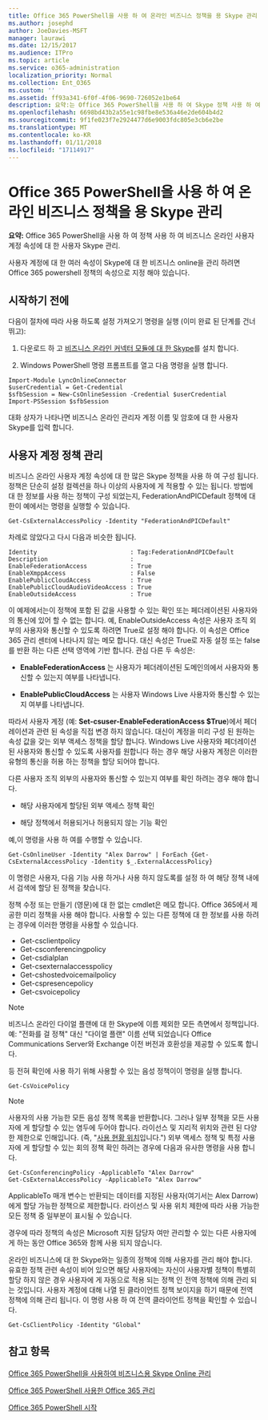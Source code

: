 ```yaml
---
title: Office 365 PowerShell을 사용 하 여 온라인 비즈니스 정책을 용 Skype 관리
ms.author: josephd
author: JoeDavies-MSFT
manager: laurawi
ms.date: 12/15/2017
ms.audience: ITPro
ms.topic: article
ms.service: o365-administration
localization_priority: Normal
ms.collection: Ent_O365
ms.custom: ''
ms.assetid: ff93a341-6f0f-4f06-9690-726052e1be64
description: 요약:는 Office 365 PowerShell을 사용 하 여 Skype 정책 사용 하 여 비즈니스 온라인 사용자 계정 속성을 관리할 수 있습니다.
ms.openlocfilehash: 6698bd43b2a55e1c98fbe8e536a46e2de604b4d2
ms.sourcegitcommit: 9f1fe023f7e2924477d6e9003fdc805e3cb6e2be
ms.translationtype: MT
ms.contentlocale: ko-KR
ms.lasthandoff: 01/11/2018
ms.locfileid: "17114917"
---
```

# <a name="manage-skype-for-business-online-policies-with-office-365-powershell"></a>Office 365 PowerShell을 사용 하 여 온라인 비즈니스 정책을 용 Skype 관리

 **요약:** Office 365 PowerShell을 사용 하 여 정책 사용 하 여 비즈니스 온라인 사용자 계정 속성에 대 한 사용자 Skype 관리.
  
사용자 계정에 대 한 여러 속성이 Skype에 대 한 비즈니스 online을 관리 하려면 Office 365 powershell 정책의 속성으로 지정 해야 있습니다.
  
## <a name="before-you-begin"></a>시작하기 전에

다음이 절차에 따라 사용 하도록 설정 가져오기 명령을 실행 (이미 완료 된 단계를 건너뛰고):
  
1. 다운로드 하 고 [비즈니스 온라인 커넥터 모듈에 대 한 Skype](https://www.microsoft.com/en-us/download/details.aspx?id=39366)를 설치 합니다.
    
2. Windows PowerShell 명령 프롬프트를 열고 다음 명령을 실행 합니다. 
    
```
Import-Module LyncOnlineConnector
$userCredential = Get-Credential
$sfbSession = New-CsOnlineSession -Credential $userCredential
Import-PSSession $sfbSession
  ```

대화 상자가 나타나면 비즈니스 온라인 관리자 계정 이름 및 암호에 대 한 사용자 Skype를 입력 합니다.
    
## <a name="manage-user-account-policies"></a>사용자 계정 정책 관리

비즈니스 온라인 사용자 계정 속성에 대 한 많은 Skype 정책을 사용 하 여 구성 됩니다. 정책은 단순히 설정 컬렉션을 하나 이상의 사용자에 게 적용할 수 있는 됩니다. 방법에 대 한 정보를 사용 하는 정책이 구성 되었는지, FederationAndPICDefault 정책에 대 한이 예에서는 명령을 실행할 수 있습니다.
  
```
Get-CsExternalAccessPolicy -Identity "FederationAndPICDefault"
```

차례로 않았다고 다시 다음과 비슷한 됩니다.
  
```
Identity                          : Tag:FederationAndPICDefault
Description                       :
EnableFederationAccess            : True
EnableXmppAccess                  : False
EnablePublicCloudAccess           : True
EnablePublicCloudAudioVideoAccess : True
EnableOutsideAccess               : True
```

이 예제에서는이 정책에 포함 된 값을 사용할 수 있는 확인 또는 페더레이션된 사용자와의 통신에 있어 할 수 없는 합니다. 예, EnableOutsideAccess 속성은 사용자 조직 외부의 사용자와 통신할 수 있도록 하려면 True로 설정 해야 합니다. 이 속성은 Office 365 관리 센터에 나타나지 않는 메모 합니다. 대신 속성은 True로 자동 설정 또는 false를 반환 하는 다른 선택 영역에 기반 합니다. 관심 다른 두 속성은:
  
- **EnableFederationAccess** 는 사용자가 페더레이션된 도메인의에서 사용자와 통신할 수 있는지 여부를 나타냅니다.
    
- **EnablePublicCloudAccess** 는 사용자 Windows Live 사용자와 통신할 수 있는지 여부를 나타냅니다.
    
따라서 사용자 계정 (예: **Set-csuser-EnableFederationAccess $True**)에서 페더레이션과 관련 된 속성을 직접 변경 하지 않습니다. 대신이 계정을 미리 구성 된 원하는 속성 값을 갖는 외부 액세스 정책을 할당 합니다. Windows Live 사용자와 페더레이션된 사용자와 통신할 수 있도록 사용자를 원합니다 하는 경우 해당 사용자 계정은 이러한 유형의 통신을 허용 하는 정책을 할당 되어야 합니다.
  
다른 사용자 조직 외부의 사용자와 통신할 수 있는지 여부를 확인 하려는 경우 해야 합니다.
  
- 해당 사용자에게 할당된 외부 액세스 정책 확인
    
- 해당 정책에서 허용되거나 허용되지 않는 기능 확인
    
예,이 명령을 사용 하 여를 수행할 수 있습니다.
  
```
Get-CsOnlineUser -Identity "Alex Darrow" | ForEach {Get-CsExternalAccessPolicy -Identity $_.ExternalAccessPolicy}
```

이 명령은 사용자, 다음 기능 사용 하거나 사용 하지 않도록를 설정 하 여 해당 정책 내에서 검색에 할당 된 정책을 찾습니다.
  
정책 수정 또는 만들기 (영문)에 대 한 없는 cmdlet은 메모 합니다. Office 365에서 제공한 미리 정책을 사용 해야 합니다. 사용할 수 있는 다른 정책에 대 한 정보를 사용 하려는 경우에 이러한 명령을 사용할 수 있습니다.
  
- Get-csclientpolicy       
- Get-csconferencingpolicy        
- Get-csdialplan            
- Get-csexternalaccesspolicy                         
- Get-cshostedvoicemailpolicy                        
- Get-cspresencepolicy                               
- Get-csvoicepolicy                                  

> [!NOTE]
> 비즈니스 온라인 다이얼 플랜에 대 한 Skype에 이름 제외한 모든 측면에서 정책입니다. 예: "전화를 걸 정책" 대신 "다이얼 플랜" 이름 선택 되었습니다 Office Communications Server와 Exchange 이전 버전과 호환성을 제공할 수 있도록 합니다. 
  
등 전혀 확인에 사용 하기 위해 사용할 수 있는 음성 정책이이 명령을 실행 합니다.
  
```
Get-CsVoicePolicy
```

> [!NOTE]
> 사용자의 사용 가능한 모든 음성 정책 목록을 반환합니다. 그러나 일부 정책을 모든 사용자에 게 할당할 수 있는 염두에 두어야 합니다. 라이선스 및 지리적 위치와 관련 된 다양 한 제한으로 인해입니다. (즉, "[사용 현황 위치](https://msdn.microsoft.com/en-us/library/azure/dn194136.aspx)입니다.") 외부 액세스 정책 및 특정 사용자에 게 할당할 수 있는 회의 정책 확인 하려는 경우에 다음과 유사한 명령을 사용 합니다. 

```
Get-CsConferencingPolicy -ApplicableTo "Alex Darrow"
Get-CsExternalAccessPolicy -ApplicableTo "Alex Darrow"
```

ApplicableTo 매개 변수는 반환되는 데이터를 지정된 사용자(여기서는 Alex Darrow)에게 할당 가능한 정책으로 제한합니다. 라이선스 및 사용 위치 제한에 따라 사용 가능한 모든 정책 중 일부분이 표시될 수 있습니다. 
  
경우에 따라 정책의 속성은 Microsoft 지원 담당자 여만 관리할 수 있는 다른 사용자에 게 하는 동안 Office 365와 함께 사용 되지 않습니다. 
  
온라인 비즈니스에 대 한 Skype와는 일종의 정책에 의해 사용자를 관리 해야 합니다. 유효한 정책 관련 속성이 비어 있으면 해당 사용자에는 자신이 사용자별 정책이 특별히 할당 하지 않은 경우 사용자에 게 자동으로 적용 되는 정책 인 전역 정책에 의해 관리 되는 것입니다. 사용자 계정에 대해 나열 된 클라이언트 정책 보이지을 하기 때문에 전역 정책에 의해 관리 됩니다. 이 명령 사용 하 여 전역 클라이언트 정책을 확인할 수 있습니다.
  
```
Get-CsClientPolicy -Identity "Global"
```

## <a name="see-also"></a>참고 항목

#### 

[Office 365 PowerShell을 사용하여 비즈니스용 Skype Online 관리](manage-skype-for-business-online-with-office-365-powershell.md)
  
[Office 365 PowerShell 사용한 Office 365 관리](manage-office-365-with-office-365-powershell.md)
  
[Office 365 PowerShell 시작](getting-started-with-office-365-powershell.md)

